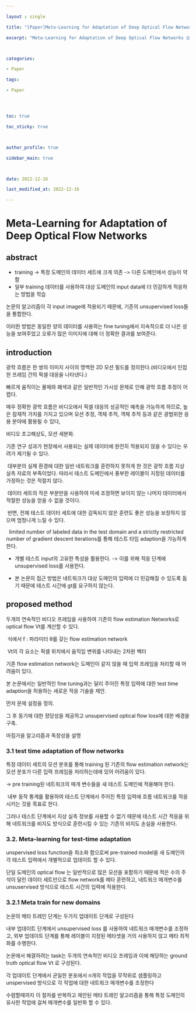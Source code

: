 ```yaml
---

layout : single

title: "[Paper]Meta-Learning for Adaptation of Deep Optical Flow Networks"

excerpt: "Meta-Learning for Adaptation of Deep Optical Flow Networks 논문 리뷰"



categories:

- Paper

tags:

- Paper




toc: true

toc_sticky: true



author_profile: true

sidebar_main: true



date: 2022-12-16

last_modified_at: 2022-12-16

---
```

# Meta-Learning for Adaptation of Deep Optical Flow Networks

  

## abstract

  

- training -> 특정 도메인의 데이터 세트에 크게 의존 -> 다른 도메인에서 성능이 약함
- 일부 training 데이터를 사용하여 대상 도메인의 input data에 더 민감하게 적응하는 방법을 학습

  

논문의 알고리즘이 각 input image에 적용되기 때문에, 기존의 unsupervised loss들을 통합한다.

  

이러한 방법은 동일한 양의 데이터를 사용하는 fine tuning에서 지속적으로 더 나은 성능을 보여주었고 오류가 많은 이미지에 대해 더 정확한 결과를 보여준다.

  

## introduction

  

광학 흐름은 한 쌍의 이미지 사이의 명백한 2D 모션 필드를 정의한다.(비디오에서 인접한 프레임 간의 픽셀 대응을 나타낸다.)

빠르게 움직이는 물체와 폐색과 같은 일반적인 가시성 문제로 인해 광학 흐름 추정이 어렵다.

  

매우 정확한 광학 흐름은 비디오에서 픽셀 대응의 성공적인 예측을 가능하게 하므로, 높은 잠재적 가치를 가지고 있으며 모션 추정, 객체 추적, 객체 추적 등과 같은 광범위한 응용 분야에 활용될 수 있다,

비디오 초고해상도, 모션 세분화.

  

기존 연구 성과가 현장에서 사용되는 실제 데이터에 완전히 적용되지 않을 수 있다는 우려가 제기될 수 있다.

  

 대부분의 실제 환경에 대한 일반 네트워크를 훈련하지 못하게 한 것은 광학 흐름 지상 실측 자료의 부족이었다. 따라서 테스트 도메인에서 풍부한 레이블이 지정된 데이터를 가정하는 것은 적절치 않다.

  

  

 데이터 세트의 작은 부분만을 사용하여 미세 조정하면 보이지 않는 나머지 데이터에서 적절한 성능을 얻을 수 없을 것이다.

  

 반면, 전체 테스트 데이터 세트에 대한 감독되지 않은 훈련도 좋은 성능을 보장하지 않으며 엄청나게 느릴 수 있다.

  

  limited number of labeled data in the test domain and a strictly restricted number of gradient descent iterations를 통해 테스트 타임 adaption을 가능하게 한다.

  

- 개별 테스트 input의 고유한 특성을 활용한다. -> 이를 위해 적응 단계에 unsupervised loss를 사용한다.

  

- 본 논문의 접근 방법은 네트워크가 대상 도메인의 입력에 더 민감해질 수 있도록 돕기 때문에 테스트 시간에 gt를 요구하지 않는다.

  

## proposed method

  

두개의 연속적인 비디오 프레임을 사용하여 기존의 flow estimation Networks로 optical flow Vt를 계산할 수 있다.

  

 식에서 f : 파라미터 θ를 갖는 flow estimation network

 Vt의 각 요소는 픽셀 위치에서 움직임 변위를 나타내는 2차원 벡터

  

기존 flow estimation network는 도메인이 같지 않을 때 입력 프레임을 처리할 때 어려움이 있다.

  

본 논문에서는 일반적인 fine tuning과는 달리 주어진 특정 입력에 대한 test time adaption을 허용하는 새로운 적응 기술을 제안.

  

먼저 문제 설정을 정의.

그 후 동기에 대한 정당성을 제공하고 unsupervised optical flow loss에 대한 배경을 구축.

마짐가을 알고리즘과 독창성을 설명

  

### 3.1 test time adaptation of flow networks

  

특정 데이터 세트의 모션 분포를 통해 training 된 기존의 flow estimation network는 모션 분포가 다른 입력 프레임을 처리하는데에 있어 어려움이 있다.

\-> pre training된 네트워크의 매개 변수들을 새 테스트 도메인에 적용해야 한다.

  

 내부 동작 통계를 활용하여 테스트 단계에서 주어진 특정 입력에 흐름 네트워크를 적응시키는 것을 목표로 한다.

그러나 테스트 단계에서 지상 실측 정보를 사용할 수 없기 때문에 테스트 시간 적응을 위해 네트워크를 비지도 방식으로 훈련시킬 수 있는 기존의 비지도 손실을 사용한다.

  

### 3.2. Meta-learning for test-time adaptation

  

unspervised loss function을 최소화 함으로써 pre-trained model을 새 도메인의 각 테스트 입력에서 개별적으로 업데이트 할 수 있다.

  

단일 도메인의 optical flow 는 일반적으로 많은 모션을 포함하기 때문에 적은 수의 주석이 달린 데이터 세트만으로 flow network를 메타 훈련하고, 네트워크 매개변수를 unsuservised 방식으로 테스트 시간의 입력에 적용한다.

  

### 3.2.1 Meta train for new domains 

논문의 메타 트레인 단계는 두가지 업데이트 단계로 구성된다

내부 업데이트 단계에서 unsupervised loss 를 사용하여 네트워크 매개변수를 조정하고, 외부 업데이트 단계를 통해 레이블이 지정된 메타셋을 거의 사용하지 않고 메타 최적화를 수행한다.

  

논문에서 해결하려는 task는 두개의 연속적인 비디오 프레임과 이에 해당하는 ground truth optical flow Vt 로 구성된다.

  

각 업데이트 단계에서 균일한 분포에서 n개의 작업을 무작위로 샘플링하고 unspervised 방식으로 각 작업에 대한 네트워크 매개변수를 조정한다

  

수렴할때까지 이 절차를 반복하고 제안된 메타 트레인 알고리즘을 통해 특정 도메인의 유사한 작업에 걸쳐 매개변수를 일반화 할 수 있다.